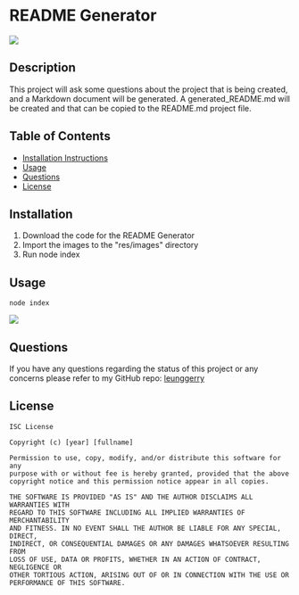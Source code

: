 # README Generator
  [<img src="https://img.shields.io/badge/license-ISC-green">](#license)
## Description 
This project will ask some questions about the project that is being created, and a Markdown document will be generated. A generated_README.md will be created and that can be copied to the README.md project file.


## Table of Contents
- [Installation Instructions](#installation)
- [Usage](#usage)
- [Questions](#questions)
- [License](#license)

## Installation
1. Download the code for the README Generator
2. Import the images to the "res/images" directory
3. Run 
    node index

## Usage
    node index


![](./res/images/applicationVideo.gif)


## Questions
If you have any questions regarding the status of this project or any concerns please refer to my GitHub repo:
[leunggerry](https://github.com/leunggerry)

## License
    ISC License

    Copyright (c) [year] [fullname]

    Permission to use, copy, modify, and/or distribute this software for any
    purpose with or without fee is hereby granted, provided that the above
    copyright notice and this permission notice appear in all copies.
        
    THE SOFTWARE IS PROVIDED "AS IS" AND THE AUTHOR DISCLAIMS ALL WARRANTIES WITH
    REGARD TO THIS SOFTWARE INCLUDING ALL IMPLIED WARRANTIES OF MERCHANTABILITY
    AND FITNESS. IN NO EVENT SHALL THE AUTHOR BE LIABLE FOR ANY SPECIAL, DIRECT,
    INDIRECT, OR CONSEQUENTIAL DAMAGES OR ANY DAMAGES WHATSOEVER RESULTING FROM
    LOSS OF USE, DATA OR PROFITS, WHETHER IN AN ACTION OF CONTRACT, NEGLIGENCE OR
    OTHER TORTIOUS ACTION, ARISING OUT OF OR IN CONNECTION WITH THE USE OR
    PERFORMANCE OF THIS SOFTWARE.
